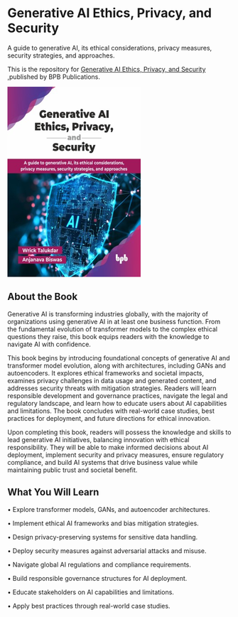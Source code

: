 # Generative AI Ethics, Privacy, and Security


A guide to generative AI, its ethical considerations, privacy measures, security strategies, and approaches.

This is the repository for [Generative AI Ethics, Privacy, and Security
](https://bpbonline.com/products/generative-ai-ethics-privacy-and-security?_pos=1&_sid=6994638e1&_ss=r&variant=44749799096520?variant=44749799096520),published by BPB Publications.

<img src="9789365899566.jpg">

## About the Book
Generative AI is transforming industries globally, with the majority of organizations using generative AI in at least one business function. From the fundamental evolution of transformer models to the complex ethical questions they raise, this book equips readers with the knowledge to navigate AI with confidence.

This book begins by introducing foundational concepts of generative AI and transformer model evolution, along with architectures, including GANs and autoencoders. It explores ethical frameworks and societal impacts, examines privacy challenges in data usage and generated content, and addresses security threats with mitigation strategies. Readers will learn responsible development and governance practices, navigate the legal and regulatory landscape, and learn how to educate users about AI capabilities and limitations. The book concludes with real-world case studies, best practices for deployment, and future directions for ethical innovation.

Upon completing this book, readers will possess the knowledge and skills to lead generative AI initiatives, balancing innovation with ethical responsibility. They will be able to make informed decisions about AI deployment, implement security and privacy measures, ensure regulatory compliance, and build AI systems that drive business value while maintaining public trust and societal benefit.

## What You Will Learn
• Explore transformer models, GANs, and autoencoder architectures.

• Implement ethical AI frameworks and bias mitigation strategies.

• Design privacy-preserving systems for sensitive data handling.

• Deploy security measures against adversarial attacks and misuse.

• Navigate global AI regulations and compliance requirements.

• Build responsible governance structures for AI deployment.

• Educate stakeholders on AI capabilities and limitations.

• Apply best practices through real-world case studies.

